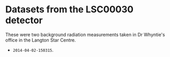 Datasets from the LSC00030 detector
===================================

These were two background radiation measurements taken in
Dr Whyntie's office in the Langton Star Centre.

* `2014-04-02-150315`.
